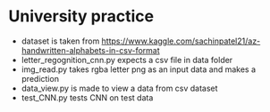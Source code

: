 # University practice

 - dataset is taken from https://www.kaggle.com/sachinpatel21/az-handwritten-alphabets-in-csv-format
 - letter_regognition_cnn.py expects a csv file in data folder
 - img_read.py takes rgba letter png as an input data and makes a prediction
 - data_view.py is made to view a data from csv dataset
 - test_CNN.py tests CNN on test data
